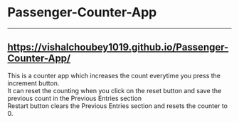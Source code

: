 # Passenger-Counter-App
---
https://vishalchoubey1019.github.io/Passenger-Counter-App/
---

This is a counter app which increases the count everytime you press the increment button.
<br>
It can reset the counting when you click on the reset button and save the previous count in the Previous Entries section
<br>
Restart button clears the Previous Entries section and resets the counter to 0.
<br>
